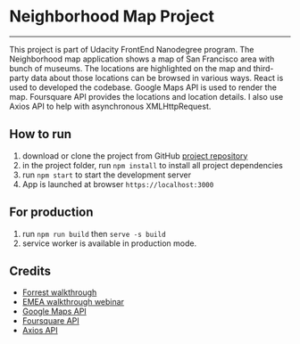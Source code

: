 # Neighborhood Map Project
___
This project is part of Udacity FrontEnd Nanodegree program. The Neighborhood map application shows a map of San Francisco area with bunch of museums. The locations are highlighted on the map and third-party data about those locations can be browsed in various ways. React is used to developed the codebase.  Google Maps API is used to render the map. Foursquare API provides the locations and location details.  I also use Axios API to help with asynchronous XMLHttpRequest.


## How to run
1. download or clone the project from GitHub [project repository](https://github.com/toniguan/neighbourhood-map.git)
2. in the project folder, run `npm install` to install all project dependencies
3. run `npm start` to start the development server
4. App is launched at browser `https://localhost:3000`


## For production
1. run `npm run build`  then `serve -s build`
2. service worker is available in production mode.


## Credits
* [Forrest walkthrough](https://www.youtube.com/playlist?list=PL4rQq4MQP1crXuPtruu_eijgOUUXhcUCP)
* [EMEA walkthrough webinar](https://www.youtube.com/watch?v=Uw5Ij56RhME)
* [Google Maps API](https://cloud.google.com/maps-platform/)
* [Foursquare API](https://foursquare.com/developers/apps)
* [Axios API](https://www.npmjs.com/package/axios)
